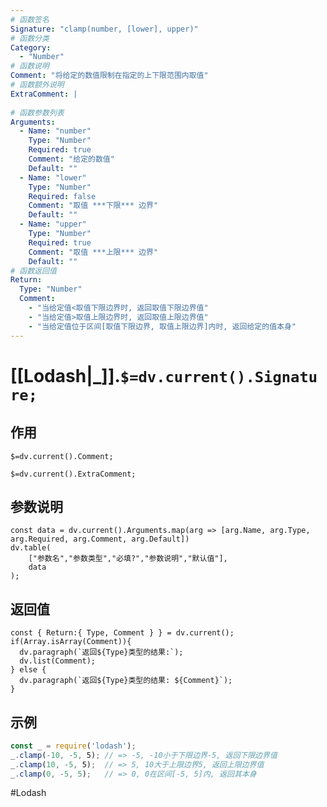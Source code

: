 ```yaml
---
# 函数签名
Signature: "clamp(number, [lower], upper)"
# 函数分类
Category:
  - "Number"
# 函数说明
Comment: "将给定的数值限制在指定的上下限范围内取值"
# 函数额外说明
ExtraComment: |
  
# 函数参数列表
Arguments:
  - Name: "number"
    Type: "Number"
    Required: true
    Comment: "给定的数值"
    Default: ""
  - Name: "lower"
    Type: "Number"
    Required: false
    Comment: "取值 ***下限*** 边界"
    Default: ""
  - Name: "upper"
    Type: "Number"
    Required: true
    Comment: "取值 ***上限*** 边界"
    Default: ""
# 函数返回值
Return:
  Type: "Number"
  Comment: 
    - "当给定值<取值下限边界时, 返回取值下限边界值"
    - "当给定值>取值上限边界时, 返回取值上限边界值"
    - "当给定值位于区间[取值下限边界, 取值上限边界]内时, 返回给定的值本身"
---
```

# [[Lodash|_]].`$=dv.current().Signature;`
## 作用

`$=dv.current().Comment;`

`$=dv.current().ExtraComment;`

## 参数说明
```dataviewjs
const data = dv.current().Arguments.map(arg => [arg.Name, arg.Type, arg.Required, arg.Comment, arg.Default])
dv.table(
	["参数名","参数类型","必填?","参数说明","默认值"],
	data
);
```

## 返回值
```dataviewjs
const { Return:{ Type, Comment } } = dv.current();
if(Array.isArray(Comment)){
  dv.paragraph(`返回${Type}类型的结果:`);
  dv.list(Comment);
} else {
  dv.paragraph(`返回${Type}类型的结果: ${Comment}`);
}
```

## 示例
```javascript
const _ = require('lodash');
_.clamp(-10, -5, 5); // => -5, -10小于下限边界-5, 返回下限边界值
_.clamp(10, -5, 5);  // => 5, 10大于上限边界5, 返回上限边界值
_.clamp(0, -5, 5);   // => 0, 0在区间[-5, 5]内, 返回其本身
```

#Lodash 